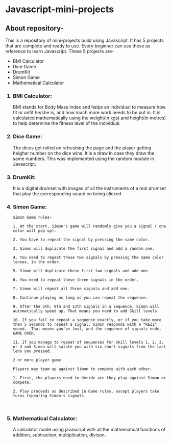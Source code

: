 # Javascript-mini-projects


## About repository-
This is a repository of mini-projects build using Javascript. It has 5 projects that are complete and ready to use. Every beginner can use these as reference to learn Javascript.
These 5 projects are-
- BMI Calculator
- Dice Game
- DrumKit
- Simon Game
- Mathematical Calculator

<ol>
<h3><li>BMI Calculator:</li></h3>
BMI stands for Body Mass Index and helps an individual to measure how fit or unfit he/she is, and how much more work needs to be put in.
It is calculated mathematically using the weight(in kgs) and height(in metres) to help determine the fitness level of the individual.
<br/>

<h3><li>Dice Game:</li></h3>
The dices get rolled on refreshing the page and the player getting heigher number on the dice wins. It is a draw in case they draw the same numbers. This was implemented using the random module in Javascript.
<br/>

<h3><li>DrumKit:</li></h3>
It is a digital drumset with images of all the instruments of a real drumset that play the corresponding sound on being clicked.
<br/>

<h3><li>Simon Game:</li></h3>

    Simon Game rules-

    1. At the start, Simon's game will randomly give you a signal ( one color will pop up).

    2. You have to repeat the signal by pressing the same color. 

    3. Simon will duplicate the first signal and add a random one. 

    4. You need to repeat these two signals by pressing the same color lenses, in the order.

    5. Simon will duplicate these first two signals and add one.

    6. You need to repeat these three signals in the order.

    7. Simon will repeat all three signals and add one.

    8. Continue playing as long as you can repeat the sequence.

    9. After the 5th, 9th and 13th signals in a sequence, Simon will automatically speed up. That means you need to add Skill levels.

    10. If you fail to repeat a sequence exactly, or if you take more then 5 seconds to repeat a signal, Simon responds with a "REZZ" sound.  That means you've lost, and the sequence of signals ends. GAME OVER.

    11. If you manage to repeat of sequences for skill levels 1, 2, 3,  or 4 and Simon will salute you with six short signals from the last lens you pressed.   

    2 or more player game

    Players may team up against Simon to compete with each other.

    1. First, the players need to decide are they play against Simon or compete.

    2. Play proceeds as described in Game rules, except players take turns repeating Simon's signals.
<br/>

<h3><li>Mathematical Calculator:</li></h3>
A calculator made using javascript with all the mathematical functions of addition, subtraction, multiplication, divison.

